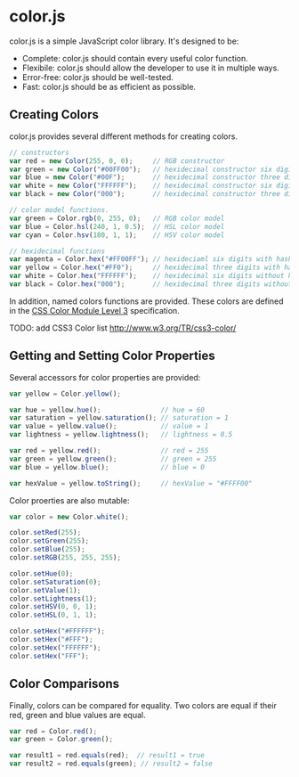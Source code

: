 # color.js

color.js is a simple JavaScript color library.  It's designed to be:

* Complete: color.js should contain every useful color function.
* Flexibile: color.js should allow the developer to use it in multiple ways.
* Error-free: color.js should be well-tested.
* Fast: color.js should be as efficient as possible.

## Creating Colors

color.js provides several different methods for creating colors.

``` javascript
// constructors
var red = new Color(255, 0, 0);     // RGB constructor
var green = new Color("#00FF00");   // hexidecimal constructor six digits with hash
var blue = new Color("#00F");       // hexidecimal constructor three digits with hash
var white = new Color("FFFFFF");    // hexidecimal constructor six digits without hash
var black = new Color("000");       // hexidecimal constructor three digits without hash

// color model functions.
var green = Color.rgb(0, 255, 0);   // RGB color model
var blue = Color.hsl(240, 1, 0.5);  // HSL color model
var cyan = Color.hsv(180, 1, 1);    // HSV color model

// hexidecimal functions
var magenta = Color.hex("#FF00FF"); // hexideciaml six digits with hash
var yellow = Color.hex("#FF0");     // hexidecimal three digits with hash
var white = Color.hex("FFFFFF");    // hexidecimal six digits without hash
var black = Color.hex("000");       // hexidecimal three digits without hash
```

In addition, named colors functions are provided.  These colors are defined in the [CSS Color Module Level 3](http://www.w3.org/TR/css3-color/ "CSS Color Module Level 3") specification.

TODO: add CSS3 Color list http://www.w3.org/TR/css3-color/

## Getting and Setting Color Properties

Several accessors for color properties are provided:

``` javascript
var yellow = Color.yellow();

var hue = yellow.hue();               // hue = 60
var saturation = yellow.saturation(); // saturation = 1
var value = yellow.value();           // value = 1
var lightness = yellow.lightness();   // lightness = 0.5

var red = yellow.red();               // red = 255
var green = yellow.green();           // green = 255
var blue = yellow.blue();             // blue = 0

var hexValue = yellow.toString();     // hexValue = "#FFFF00"
```

Color proerties are also mutable:

``` javascript
var color = new Color.white();

color.setRed(255);
color.setGreen(255);
color.setBlue(255);
color.setRGB(255, 255, 255);

color.setHue(0);
color.setSaturation(0);
color.setValue(1);
color.setLightness(1);
color.setHSV(0, 0, 1);
color.setHSL(0, 1, 1);

color.setHex("#FFFFFF");
color.setHex("#FFF");
color.setHex("FFFFFF");
color.setHex("FFF");
```

## Color Comparisons

Finally, colors can be compared for equality.  Two colors are equal if their red, green and blue 
values are equal.

``` javascript
var red = Color.red();
var green = Color.green();

var result1 = red.equals(red);  // result1 = true
var result2 = red.equals(green); // result2 = false
```